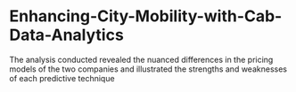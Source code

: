 # Enhancing-City-Mobility-with-Cab-Data-Analytics
The analysis conducted revealed the nuanced differences in the pricing models of the two companies and illustrated the strengths and weaknesses of each predictive technique
